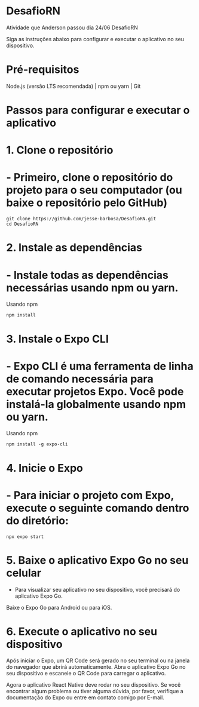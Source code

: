 # DesafioRN
Atividade que Anderson passou dia 24/06
DesafioRN

Siga as instruções abaixo para configurar e executar o aplicativo no seu dispositivo.
# Pré-requisitos

Node.js (versão LTS recomendada) |
npm ou yarn |
Git

# Passos para configurar e executar o aplicativo
# 1. Clone o repositório

# - Primeiro, clone o repositório do projeto para o seu computador (ou baixe o repositório pelo GitHub)

    git clone https://github.com/jesse-barbosa/DesafioRN.git
    cd DesafioRN

# 2. Instale as dependências

# - Instale todas as dependências necessárias usando npm ou yarn.
Usando npm

    npm install
    
# 3. Instale o Expo CLI

# - Expo CLI é uma ferramenta de linha de comando necessária para executar projetos Expo. Você pode instalá-la globalmente usando npm ou yarn.
Usando npm

    npm install -g expo-cli

# 4. Inicie o Expo

# - Para iniciar o projeto com Expo, execute o seguinte comando dentro do diretório:

    npx expo start

# 5. Baixe o aplicativo Expo Go no seu celular

- Para visualizar seu aplicativo no seu dispositivo, você precisará do aplicativo Expo Go.

Baixe o Expo Go para Android ou para iOS.

# 6. Execute o aplicativo no seu dispositivo

Após iniciar o Expo, um QR Code será gerado no seu terminal ou na janela do navegador que abrirá automaticamente. Abra o aplicativo Expo Go no seu dispositivo e escaneie o QR Code para carregar o aplicativo.

Agora o aplicativo React Native deve rodar no seu dispositivo. Se você encontrar algum problema ou tiver alguma dúvida, por favor, verifique a documentação do Expo ou entre em contato comigo por E-mail.
